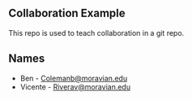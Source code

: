 
## Collaboration Example

This repo is used to teach collaboration in a git repo.


## Names

* Ben - Colemanb@moravian.edu  
* Vicente - Riverav@moravian.edu
